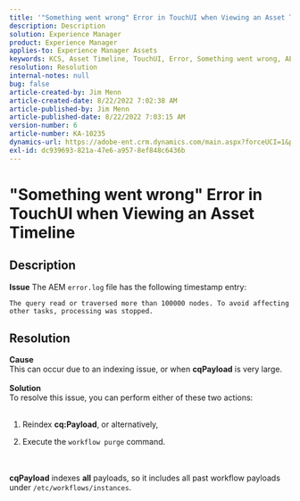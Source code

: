 ```yaml
---
title: '"Something went wrong" Error in TouchUI when Viewing an Asset Timeline'
description: Description
solution: Experience Manager
product: Experience Manager
applies-to: Experience Manager Assets
keywords: KCS, Asset Timeline, TouchUI, Error, Something went wrong, AEM, Adobe Experience Manager, 6.3
resolution: Resolution
internal-notes: null
bug: false
article-created-by: Jim Menn
article-created-date: 8/22/2022 7:02:38 AM
article-published-by: Jim Menn
article-published-date: 8/22/2022 7:03:15 AM
version-number: 6
article-number: KA-10235
dynamics-url: https://adobe-ent.crm.dynamics.com/main.aspx?forceUCI=1&pagetype=entityrecord&etn=knowledgearticle&id=01981e63-e821-ed11-b83e-0022480866ad
exl-id: dc939693-821a-47e6-a957-8ef848c6436b
---
```

# "Something went wrong" Error in TouchUI when Viewing an Asset Timeline

## Description

<b>Issue</b>
The AEM `error.log` file has the following timestamp entry:


```
The query read or traversed more than 100000 nodes. To avoid affecting other tasks, processing was stopped.
```



## Resolution

<b>Cause</b><br>This can occur due to an indexing issue, or when <b>cqPayload</b> is very large. <br> <br><b>Solution</b><br>To resolve this issue, you can perform either of these two actions: <br> <br>
1. Reindex <b>cq:Payload</b>, or alternatively,

    
2. Execute the `workflow purge` command.

<br> <br><b>cqPayload</b> indexes <b>all</b> payloads, so it includes all past workflow payloads under `/etc/workflows/instances`.
